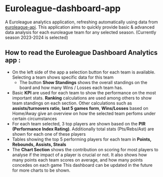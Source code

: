 # Euroleague-dashboard-app
A Euroleague analytics application, refreshing automatically using data from [euroleague-api](https://pypi.org/project/euroleague-api/).
This application aims to quickly provide basic & advanced data analysis for each euroleague team for any selected season. (Currently season 2023-2024 is selected)

## How to read the Euroleague Dashboard Analytics app :

- On the left side of the app a selection button for each team is available. Selecting a team shows specific data for this team
  - The button **Show Standings** shows the overall standings on the board and how many Wins / Losses each team has.
- Basic **KPI** are used for each team to show the performance on the most important stats. **Ranking** calculations are used among others to show team standings on each section. Other calculations such as **assists/turnovers ratio**, **last 5 games form**, **Wins/Losses** based on Home/Away give an overview on how the selected team perfoms under certain circumstances
- For each team selected, 3 top players are shown based on the **PIR (Performance Index Rating)**. Additionally total stats (Pts/Rebs/Ast) are shown for each one of these players
- Tables showing the top 5 performing players for each team in **Points, Rebounds, Assists, Steals**
- The **Chart Section** shows the contribution on scoring for most players to analyse if the impact of a player is crucial or not. It also shows how many points each team scores on average, and how many points concedes on each game
  This dashboard can be updated in the future for more charts to be shown.
